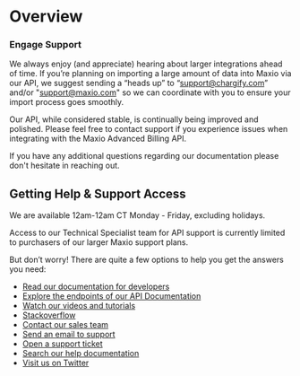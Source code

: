 # Overview

### Engage Support

We always enjoy (and appreciate) hearing about larger integrations ahead of time. If you’re planning on importing a large amount of data into Maxio via our API, we suggest sending a “heads up” to “support@chargify.com” and/or "support@maxio.com" so we can coordinate with you to ensure your import process goes smoothly.

Our API, while considered stable, is continually being improved and polished. Please feel free to contact support if you experience issues when integrating with the Maxio Advanced Billing API.

If you have any additional questions regarding our documentation please don't hesitate in reaching out.

## Getting Help & Support Access

We are available 12am-12am CT Monday - Friday, excluding holidays.

Access to our Technical Specialist team for API support is currently limited to purchasers of our larger Maxio support plans.

But don’t worry! There are quite a few options to help you get the answers you need:

- [Read our documentation for developers](https://developers.chargify.com/docs/developer-docs/ZG9jOjM0NjA3MQ-overview)
- [Explore the endpoints of our API Documentation](api-reference)
- [Watch our videos and tutorials](https://youtube.com/playlist?list=PL1djQCO2mTMYRwGlm1tvUGzQtttKJFO41&si=PxF2Cv9am-ujY8c4)
- [Stackoverflow](http://stackoverflow.com/questions/tagged/chargify)
- [Contact our sales team](mailto:sales@maxio.com)
- [Send an email to support](mailto:support@maxio.com)
- [Open a support ticket](https://maxio-chargify.zendesk.com/hc/en-us/requests/new)
- [Search our help documentation](https://maxio-chargify.zendesk.com/hc/en-us#availability)
- [Visit us on Twitter](https://twitter.com/WeAreMaxio)
